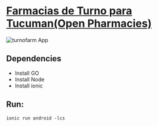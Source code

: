 
[Farmacias de Turno para Tucuman(Open Pharmacies)](https://play.google.com/store/apps/details?id=com.ionicframework.turnofarm862328)
===========================

![turnofarm App](https://lh3.googleusercontent.com/mBipFikkFMw05LVP6r7gtGIib04sgzmPWo9fQDxmATUFCVD-Q1E4k38sx1a89zWPSsLb=h900-rw "turnofarm App")

## Dependencies

 - Install GO
 - Install Node
 - Install ionic

## Run:
`ionic run android -lcs`
